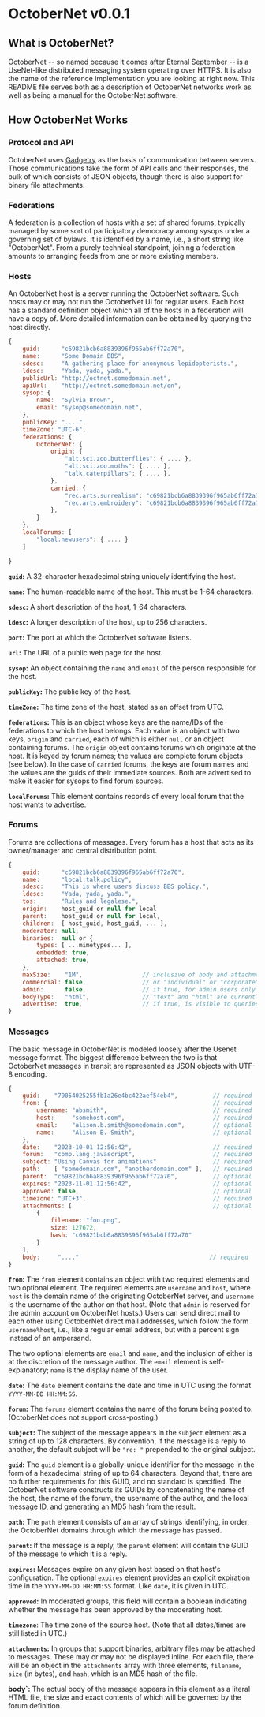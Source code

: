 # OctoberNet v0.0.1

## What is OctoberNet?

OctoberNet -- so named because it comes after Eternal September -- is a
UseNet-like distributed messaging system operating over HTTPS. It is also the
name of the reference implementation you are looking at right now. This README
file serves both as a description of OctoberNet networks work as well as being
a manual for the OctoberNet software.


## How OctoberNet Works

### Protocol and API

OctoberNet uses [Gadgetry](https://www.npmjs.com/package/gadgetry-api) as the
basis of communication between servers. Those communications take the form of
API calls and their responses, the bulk of which consists of JSON objects,
though there is also support for binary file attachments.

### Federations

A federation is a collection of hosts with a set of shared forums, typically
managed by some sort of participatory democracy among sysops under a governing
set of bylaws. It is identified by a name, i.e., a short string like
"OctoberNet". From a purely technical standpoint, joining a federation amounts
to arranging feeds from one or more existing members.


### Hosts

An OctoberNet host is a server running the OctoberNet software. Such hosts may
or may not run the OctoberNet UI for regular users. Each host has a standard
definition object which all of the hosts in a federation will have a copy of.
More detailed information can be obtained by querying the host directly.

```javascript
{
    guid:      "c69821bcb6a8839396f965ab6ff72a70",
    name:      "Some Domain BBS",
    sdesc:     "A gathering place for anonymous lepidopterists.",
    ldesc:     "Yada, yada, yada.",
    publicUrl: "http://octnet.somedomain.net",
    apiUrl:    "http://octnet.somedomain.net/on",
    sysop: {
        name:  "Sylvia Brown",
        email: "sysop@somedomain.net",
    },
    publicKey: "....",
    timeZone: "UTC-6",
    federations: {
        OctoberNet: {
            origin: {
                "alt.sci.zoo.butterflies": { .... },
                "alt.sci.zoo.moths": { .... },
                "talk.caterpillars": { .... },
            },
            carried: {
                "rec.arts.surrealism": "c69821bcb6a8839396f965ab6ff72a70", // source guid
                "rec.arts.embroidery": "c69821bcb6a8839396f965ab6ff72a70",
            },
        }
    },
    localForums: [
        "local.newusers": { .... }
    ]

}
```

**`guid`:** A 32-character hexadecimal string uniquely identifying the host.

**`name`:** The human-readable name of the host. This must be 1-64 characters.

**`sdesc`:** A short description of the host, 1-64 characters.

**`ldesc`:** A longer description of the host, up to 256 characters.

**`port`:** The port at which the OctoberNet software listens.

**`url`:** The URL of a public web page for the host.

**`sysop`:** An object containing the `name` and `email` of the person
responsible for the host.

**`publicKey`:** The public key of the host.

**`timeZone`:** The time zone of the host, stated as an offset from UTC.

**`federations`:** This is an object whose keys are the name/IDs of the
federations to which the host belongs. Each value is an object with two keys,
`origin` and `carried`, each of which is either `null` or an object containing
forums. The `origin` object contains forums which originate at the host. It is
keyed by forum names; the values are complete forum objects (see below). In the
case of `carried` forums, the keys are forum names and the values are the guids
of their immediate sources. Both are advertised to make it easier for sysops to
find forum sources.

**`localForums`:** This element contains records of every local forum that the
host wants to advertise.

### Forums

Forums are collections of messages. Every forum has a host that acts as its
owner/manager and central distribution point.

```javascript
{
    guid:      "c69821bcb6a8839396f965ab6ff72a70",
    name:      "local.talk.policy",
    sdesc:     "This is where users discuss BBS policy.",
    ldesc:     "Yada, yada, yada.",
    tos:       "Rules and legalese.",
    origin:    host_guid or null for local
    parent:    host_guid or null for local,
    children:  [ host_guid, host_guid, ... ],
    moderator: null,
    binaries:  null or {
        types: [ ...mimetypes... ],
        embedded: true,
        attached: true,
    },
    maxSize:    "1M",                 // inclusive of body and attachments
    commercial: false,                // or "individual" or "corporate"
    admin:      false,                // if true, for admin users only
    bodyType:   "html",               // "text" and "html" are currently supported
    advertise:  true,                 // if true, is visible to queries.
}
```

### Messages

The basic message in OctoberNet is modeled loosely after the Usenet message
format. The biggest difference between the two is that OctoberNet messages in
transit are represented as JSON objects with UTF-8 encoding.

```javascript
{
    guid:    "79054025255fb1a26e4bc422aef54eb4",          // required
    from: {                                               // required
        username: "absmith",                              // required
        host:     "somehost.com",                         // required
        email:    "alison.b.smith@somedomain.com",        // optional
        name:     "Alison B. Smith",                      // optional
    },
    date:    "2023-10-01 12:56:42",                       // required
    forum:   "comp.lang.javascript",                      // required
    subject: "Using Canvas for animations"                // required
    path:    [ "somedomain.com", "anotherdomain.com" ],   // required
    parent:  "c69821bcb6a8839396f965ab6ff72a70",          // optional
    expires: "2023-11-01 12:56:42",                       // optional
    approved: false,                                      // optional
    timezone: "UTC+3",                                    // required
    attachments: [                                        // optional
        {
            filename: "foo.png",
            size: 127672,
            hash: "c69821bcb6a8839396f965ab6ff72a70"
        }
    ],
    body:     "...."                                     // required
}
```

**`from`:** The `from` element contains an object with two required elements and
two optional element. The required elements are `username` and `host`, where
`host` is the domain name of the originating OctoberNet server, and `username`
is the username of the author on that host. (Note that `admin` is reserved for
the admin account on OctoberNet hosts.) Users can send direct mail to each other
using OctoberNet direct mail addresses, which follow the form `username%host`,
i.e., like a regular email address, but with a percent sign instead of an
ampersand.

The two optional elements are `email` and `name`, and the inclusion of either is
at the discretion of the message author. The `email` element is
self-explanatory; `name` is the display name of the user.

**`date`:** The `date` element contains the date and time in UTC using the
format `YYYY-MM-DD HH:MM:SS`.

**`forum`:** The `forums` element contains the name of the forum being posted
to. (OctoberNet does not support cross-posting.)

**`subject`:** The subject of the message appears in the `subject` element as a
string of up to 128 characters. By convention, if the message is a reply to
another, the default subject will be `"re: "` prepended to the original subject.

**`guid`:** The `guid` element is a globally-unique identifier for the message
in the form of a hexadecimal string of up to 64 characters. Beyond that, there
are no further requirements for this GUID, and no standard is specified. The
OctoberNet software constructs its GUIDs by concatenating the name of the host,
the name of the forum, the username of the author, and the local message ID, and
generating an MD5 hash from the result.

**`path`:** The `path` element consists of an array of strings identifying, in
order, the OctoberNet domains through which the message has passed.

**`parent`:** If the message is a reply, the `parent` element will contain the
GUID of the message to which it is a reply.

**`expires`:** Messages expire on any given host based on that host's
configuration. The optional `expires` element provides an explicit expiration
time in the `YYYY-MM-DD HH:MM:SS` format. Like `date`, it is given in UTC.

**`approved`:** In moderated groups, this field will contain a boolean
indicating whether the message has been approved by the moderating host.

**`timezone`**: The time zone of the source host. (Note that all dates/times are
still listed in UTC.)

**`attachments`:** In groups that support binaries, arbitrary files may be
attached to messages. These may or may not be displayed inline. For each file,
there will be an object in the `attachments` array with three elements,
`filename`, `size` (in bytes), and `hash`, which is an MD5 hash of the file.

**body`:** The actual body of the message appears in this element as a literal
HTML file, the size and exact contents of which will be governed by the forum
definition.



